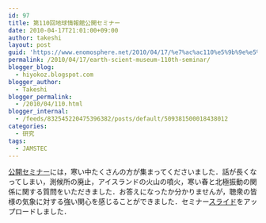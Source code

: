 ```yaml
---
id: 97
title: 第110回地球情報館公開セミナー
date: 2010-04-17T21:01:00+09:00
author: takeshi
layout: post
guid: 'https://www.enomosphere.net/2010/04/17/%e7%ac%ac110%e5%9b%9e%e5%9c%b0%e7%90%83%e6%83%85%e5%a0%b1%e9%a4%a8%e5%85%ac%e9%96%8b%e3%82%bb%e3%83%9f%e3%83%8a%e3%83%bc/'
permalink: /2010/04/17/earth-scient-museum-110th-seminar/
blogger_blog:
  - hiyokoz.blogspot.com
blogger_author:
  - Takeshi
blogger_permalink:
  - /2010/04/110.html
blogger_internal:
  - /feeds/832545220475396382/posts/default/509381500018438012
categories:
  - 研究
tags:
  - JAMSTEC
---
```

<a href="https://www.jamstec.go.jp/j/pr/seminar/110/">公開セミナー</a>には，寒い中たくさんの方が集まってくださいました．話が長くなってしまい，測候所の廃止，アイスランドの火山の噴火，寒い春と北極振動の関係に関する質問をいただきました．お答えになったか分かりませんが，聴衆の皆様の気象に対する強い関心を感じることができました．セミナー<a href="http://sites.google.com/site/takeshienomoto/files/seminar_20100417_small.pdf?attredirects=0&amp;d=1">スライド</a>をアップロードしました．